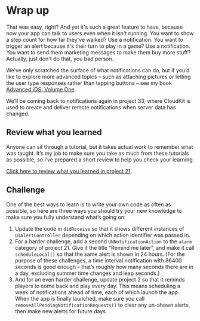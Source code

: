 # Wrap up

<!-- YOUTUBE: iAMuDXSi2Cc -->

That was easy, right? And yet it's such a great feature to have, because now your app can talk to users even when it isn't running. You want to show a step count for how far they've walked? Use a notification. You want to trigger an alert because it's their turn to play in a game? Use a notification. You want to send them marketing messages to make them buy more stuff? Actually, just don't do that, you bad person.

We’ve only scratched the surface of what notifications can do, but if you’d like to explore more advanced topics – such as attaching pictures or letting the user type responses rather than tapping buttons – see my book [Advanced iOS: Volume One](https://gum.co/advanced-ios-1). 

We’ll be coming back to notifications again in project 33, where CloudKit is used to create and deliver remote notifications when server data has changed.


## Review what you learned

Anyone can sit through a tutorial, but it takes actual work to remember what was taught. It’s my job to make sure you take as much from these tutorials as possible, so I’ve prepared a short review to help you check your learning.

[Click here to review what you learned in project 21](/review/hws/project-21-local-notifications).


## Challenge

One of the best ways to learn is to write your own code as often as possible, so here are three ways you should try your new knowledge to make sure you fully understand what’s going on:

1. Update the code in `didReceive` so that it shows different instances of `UIAlertController` depending on which action identifier was passed in.
2. For a harder challenge, add a second `UNNotificationAction` to the `alarm` category of project 21. Give it the title “Remind me later”, and make it call `scheduleLocal()` so that the same alert is shown in 24 hours. (For the purpose of these challenges, a time interval notification with 86400 seconds is good enough – that’s roughly how many seconds there are in a day, excluding summer time changes and leap seconds.)
3. And for an even harder challenge, update project 2 so that it reminds players to come back and play every day. This means scheduling a week of notifications ahead of time, each of which launch the app. When the app is finally launched, make sure you call `removeAllPendingNotificationRequests()` to clear any un-shown alerts, then make new alerts for future days.

 